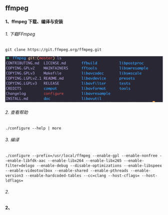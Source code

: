 ## ffmpeg

#### 1、ffmpeg 下载、编译与安装

###### 1. 下载FFmpeg
```
git clone https://git.ffmpeg.org/ffmpeg.git
```
<img src="./pic/pic1.png" width = 100% height = 30% />

###### 2. 查看帮助

```
./configure --help | more
```

###### 3. 编译

```
./configure --prefix=/usr/local/ffmpeg --enable-gpl --enable-nonfree --enable-libfdk-aac --enable-libx264 --enable-libx265 --enable-filter=delogo --enable-debug --disable-optimizations --enable-libspeex --enable-videotoolbox --enable-shared --enable-pthreads --enable-version3 --enable-hardcoded-tables --cc=clang --host-cflags= --host-ldflags=

```


###### 2. 

#### 2、
